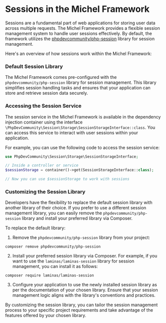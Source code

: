 # Sessions in the Michel Framework

Sessions are a fundamental part of web applications for storing user data across multiple requests. The Michel Framework provides a flexible session management system to handle user sessions effectively. By default, the framework utilizes the [phpdevcommunity/php-session](https://github.com/phpdevcommunity/php-session) library for session management.

Here's an overview of how sessions work within the Michel Framework:

### Default Session Library

The Michel Framework comes pre-configured with the `phpdevcommunity/php-session` library for session management. This library simplifies session handling tasks and ensures that your application can store and retrieve session data securely.

### Accessing the Session Service

The session service in the Michel Framework is available in the dependency injection container using the interface `\PhpDevCommunity\Session\Storage\SessionStorageInterface::class`. You can access this service to interact with user sessions within your application.

For example, you can use the following code to access the session service:

```php
use PhpDevCommunity\Session\Storage\SessionStorageInterface;

// Inside a controller or service
$sessionStorage = container()->get(SessionStorageInterface::class);

// Now you can use $sessionStorage to work with sessions
```

### Customizing the Session Library

Developers have the flexibility to replace the default session library with another library of their choice. If you prefer to use a different session management library, you can easily remove the `phpdevcommunity/php-session` library and install your preferred library via Composer.

To replace the default library:

1. Remove the `phpdevcommunity/php-session` library from your project:
```
composer remove phpdevcommunity/php-session
```

2. Install your preferred session library via Composer. For example, if you want to use the `laminas/laminas-session` library for session management, you can install it as follows:
```
composer require laminas/laminas-session
```

3. Configure your application to use the newly installed session library as per the documentation of your chosen library. Ensure that your session management logic aligns with the library's conventions and practices.

By customizing the session library, you can tailor the session management process to your specific project requirements and take advantage of the features offered by your chosen library.
